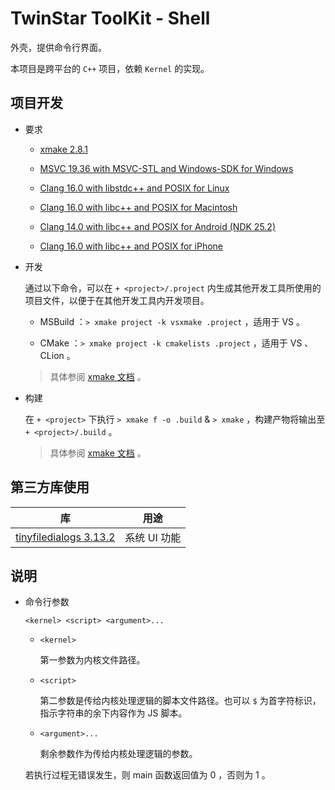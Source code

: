 # TwinStar ToolKit - Shell

外壳，提供命令行界面。

本项目是跨平台的 `C++` 项目，依赖 `Kernel` 的实现。

## 项目开发

* 要求
	
	* [xmake 2.8.1](https://xmake.io/#/)
	
	* [MSVC 19.36 with MSVC-STL and Windows-SDK for Windows](https://visualstudio.microsoft.com/downloads/)
	
	* [Clang 16.0 with libstdc++ and POSIX for Linux](https://llvm.org/)
	
	* [Clang 16.0 with libc++ and POSIX for Macintosh](https://llvm.org/)
	
	* [Clang 14.0 with libc++ and POSIX for Android (NDK 25.2)](https://developer.android.com/ndk/downloads)
	
	* [Clang 16.0 with libc++ and POSIX for iPhone](https://llvm.org/)

* 开发
	
	通过以下命令，可以在 `+ <project>/.project` 内生成其他开发工具所使用的项目文件，以便于在其他开发工具内开发项目。
	
	* MSBuild ：`> xmake project -k vsxmake .project` ，适用于 VS 。
	
	* CMake ：`> xmake project -k cmakelists .project` ，适用于 VS 、CLion 。
	
	> 具体参阅 [xmake 文档](https://xmake.io/#/plugin/builtin_plugins?id=generate-ide-project-files) 。

* 构建
	
	在 `+ <project>` 下执行 `> xmake f -o .build` & `> xmake` ，构建产物将输出至 `+ <project>/.build` 。
	
	> 具体参阅 [xmake 文档](https://xmake.io/#/) 。

## 第三方库使用

| 库                                                                         | 用途                           |
|:--------------------------------------------------------------------------:|:------------------------------:|
| [tinyfiledialogs 3.13.2](https://sourceforge.net/projects/tinyfiledialogs) | 系统 UI 功能                   |

## 说明

* 命令行参数
	
	`<kernel> <script> <argument>...`
	
	* `<kernel>`
		
		第一参数为内核文件路径。
	
	* `<script>`
		
		第二参数是传给内核处理逻辑的脚本文件路径。也可以 `$` 为首字符标识，指示字符串的余下内容作为 JS 脚本。
	
	* `<argument>...`
		
		剩余参数作为传给内核处理逻辑的参数。
	
	若执行过程无错误发生，则 main 函数返回值为 0 ，否则为 1 。
